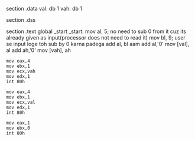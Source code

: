 section .data
val: db 1
vah: db 1

section .dss

section .text
global _start
_start:
	mov al, 5; no need to sub 0 from it cuz its already given as input(processor does not need to read it)
	mov bl, 9; user se input loge toh sub by 0 karna padega
	add al, bl
	aam
	add al,'0'
	mov [val], al
	add ah,'0'
	mov [vah], ah
	
	mov eax,4
	mov ebx,1
	mov ecx,vah
	mov edx,1
	int 80h
	
	mov eax,4
	mov ebx,1
	mov ecx,val
	mov edx,1
	int 80h
	
	mov eax,1
	mov ebx,0
	int 80h
